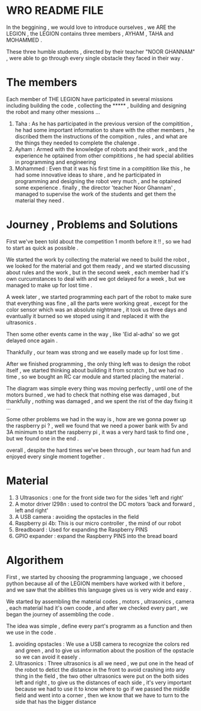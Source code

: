 # WRO README FILE 

In the beggining , we would love to introduce ourselves , we ARE the LEGION , the LEGION contains three members , AYHAM , TAHA and MOHAMMED .

These three humble students , directed by their teacher "NOOR GHANNAM" , were able to go through every single obstacle they faced in their way .

# The members 

Each member of THE LEGION have participated in several missions including building the code , collecting the ***** , building and designing the
robot and many other messions ...
1. Taha :
  As he has participated in the previous version of the compitition , he had some important information to share with the other members ,
  he discribed them the instructions of the compition , rules , and what are the things they needed to complete the chalenge .
2. Ayham :
  Armed with the knowledge of robots and their work , and the experience he optained from other compititions , he had special abilities in
  programming and engineering 
3. Mohammed :
   Even that it was his first time in a compitition like this , he had some innovative ideas to share , and he participated in programming
   and designing the robot very much , and he optained some experience .
finally , the director 'teacher Noor Ghannam' , managed to supervise the work of the students and get them the material they need .

# Journey , Problems and Solutions
First we've been told about the competition 1 month before it !! , so we had to start as quick as possible .

We started the work by collecting the material we need to build the robot , we looked for the material and got them ready , and we started 
discussing about rules and the work , but in the second week , each member had it's own curcumstances to deal with and we got delayed for a week , 
but we managed to make up for lost time .

A week later , we started programming each part of the robot to make sure that everything was fine , all the parts were working great , except for 
the color sensor which was an absolute nightmare , it took us three days and evantually it burned so we stoped using it and replaced it with the 
ultrasonics . 

Then some other events came in the way , like 'Eid al-adha' so we got delayed once again .

Thankfully , our team was strong and we easelly made up for lost time .

After we finished programming ,  the only thing left was to design the robot itself , we started thinking about building it from scratch , but we had 
no time , so we bought an RC car module and started placing the material .

The diagram was simple every thing was moving perfectly , until one of the motors burned , we had to check that nothing else was damaged ,
but thankfully , nothing was damaged , and we spent the rist of the day fixing it ...

Some other problems we had in the way is , how are we gonna power up the raspberry pi ? , well we found that we need a power bank with 5v and 
3A minimum to start the raspberry pi , it was a very hard task to find one , but we found one in the end .

overall , despite the hard times we've been through , our team had fun and enjoyed every single moment together .

# Material 

1. 3 Ultrasonics :
   one for the front side
   two for the sides 'left and right'
2. A motor driver l298n :
   used to control the DC motors 'back and forward , left and right'
3. A USB camera :
   avoiding the opstacles in the field
4. Raspberry pi 4b:
   This is our micro controller , the mind of our robot
5. Breadboard :
   Used for expanding the Raspberry PINS
6. GPIO expander :
   expand the Raspberry PINS into the bread board

# Algorithem 

First , we started by choosing the programming language , we choosed python because all of the LEGION members have worked with it before , and we saw 
that the abilities this language gives us is very wide and easy .

We started by assembling the material codes , motors , ultrasonics , camera , each material had it's own coode , and after we checked every 
part , we began the journey of assembling the code .

The idea was simple , define every part's programm as a function and then we use in the code .

1. avoiding opstacles :
   We use a USB camera to recognize the colors red and green , and to give us information about the position of the opstacle so we can avoid it
   easely .
2. Ultrasonics :
   Three ultrasonics is all we need , we put one in the head of the robot to detict the distance in the front to avoid crashing into any thing in the
   field , the two other ultrasonics were put on the both sides left and right , to give us the distances of each side , it's very important because
   we had to use it to know where to go if we passed the middle field and went into a corner , then we know that we have to turn to the side that has the
   bigger distance 
